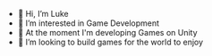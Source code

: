 - 👋 Hi, I’m Luke
- 👀 I’m interested in Game Development
- 🌱 At the moment I'm developing Games on Unity 
- 💞️ I’m looking to build games for the world to enjoy
